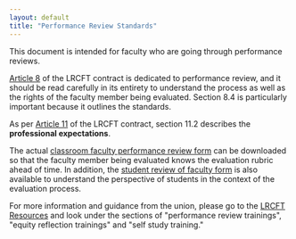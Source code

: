 ```yaml
---
layout: default
title: "Performance Review Standards"
---
```


This document is intended for faculty who are going through performance reviews. 

[Article 8](https://www.lrcft.org/wp-content/uploads/2023/08/Article-8-Performance-Review.pdf) of the LRCFT contract is dedicated to performance review, and it should be read carefully in its entirety to understand the process as well as the rights of the faculty member being evaluated. Section 8.4 is particularly important because it outlines the standards. 

As per [Article 11](https://www.lrcft.org/wp-content/uploads/2023/08/Article-11-Professional-Expectations-and-Development-Opportunities.pdf) of the LRCFT contract, section 11.2 describes the **professional expectations**. 

The actual [classroom faculty performance review form](https://employees.losrios.edu/lrccd/employee/doc/hr/performance-reviews/faculty-classroom.pdf) can be downloaded so that the faculty member being evaluated knows the evaluation rubric ahead of time. In addition, the [student review of faculty form](https://employees.losrios.edu/lrccd/employee/doc/hr/performance-reviews/p-sr1.docx) is also available to understand the perspective of students in the context of the evaluation process.

For more information and guidance from the union, please go to the [LRCFT Resources](https://www.lrcft.org/resources-faculty/) and look under the sections of "performance review trainings", "equity reflection trainings" and "self study training." 
